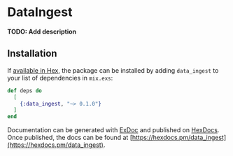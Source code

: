 # DataIngest

**TODO: Add description**

## Installation

If [available in Hex](https://hex.pm/docs/publish), the package can be installed
by adding `data_ingest` to your list of dependencies in `mix.exs`:

```elixir
def deps do
  [
    {:data_ingest, "~> 0.1.0"}
  ]
end
```

Documentation can be generated with [ExDoc](https://github.com/elixir-lang/ex_doc)
and published on [HexDocs](https://hexdocs.pm). Once published, the docs can
be found at [https://hexdocs.pm/data_ingest](https://hexdocs.pm/data_ingest).

